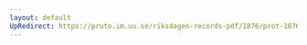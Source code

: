 ```yaml
---
layout: default
UpRedirect: https://pruto.im.uu.se/riksdagen-records-pdf/1876/prot-1876--ak--058.pdf
---
```

